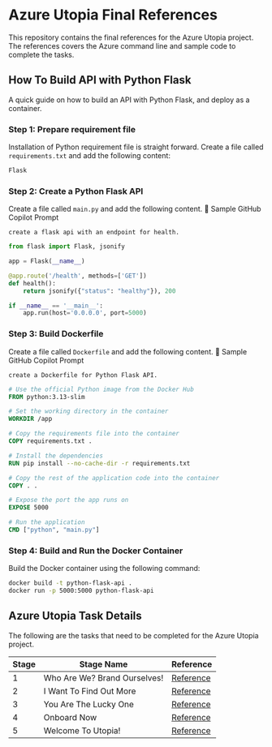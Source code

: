 # Azure Utopia Final References
This repository contains the final references for the Azure Utopia project. The references covers the Azure command line and  sample code to complete the tasks.

## How To Build API with Python Flask
A quick guide on how to build an API with Python Flask, and deploy as a container.

### Step 1: Prepare requirement file
Installation of Python requirement file is straight forward. Create a file called `requirements.txt` and add the following content:
```bash
Flask
```

### Step 2: Create a Python Flask API
Create a file called `main.py` and add the following content.
🤖 Sample GitHub Copilot Prompt
```text
create a flask api with an endpoint for health.
```

```python
from flask import Flask, jsonify

app = Flask(__name__)

@app.route('/health', methods=['GET'])
def health():
    return jsonify({"status": "healthy"}), 200

if __name__ == '__main__':
    app.run(host='0.0.0.0', port=5000)
```

### Step 3: Build Dockerfile
Create a file called `Dockerfile` and add the following content.
🤖 Sample GitHub Copilot Prompt
```text
create a Dockerfile for Python Flask API.
```

```Dockerfile
# Use the official Python image from the Docker Hub
FROM python:3.13-slim

# Set the working directory in the container
WORKDIR /app

# Copy the requirements file into the container
COPY requirements.txt .

# Install the dependencies
RUN pip install --no-cache-dir -r requirements.txt

# Copy the rest of the application code into the container
COPY . .

# Expose the port the app runs on
EXPOSE 5000

# Run the application
CMD ["python", "main.py"]
```

### Step 4: Build and Run the Docker Container
Build the Docker container using the following command:
```bash
docker build -t python-flask-api .
docker run -p 5000:5000 python-flask-api
```

## Azure Utopia Task Details
The following are the tasks that need to be completed for the Azure Utopia project.

| Stage  | Stage Name                | Reference   |
|---------|---------------------------------|----------|
| 1       | Who Are We? Brand Ourselves!         | [Reference](./Stage_1/README.md) |
| 2       | I Want To Find Out More   | [Reference](./Stage_2/README.md) |
| 3       | You Are The Lucky One             | [Reference](./Stage_3/README.md)  |
| 4       | Onboard Now            | [Reference](./Stage_4/README.md)  |
| 5       | Welcome To Utopia!             | [Reference](./Stage_5/README.md)  |